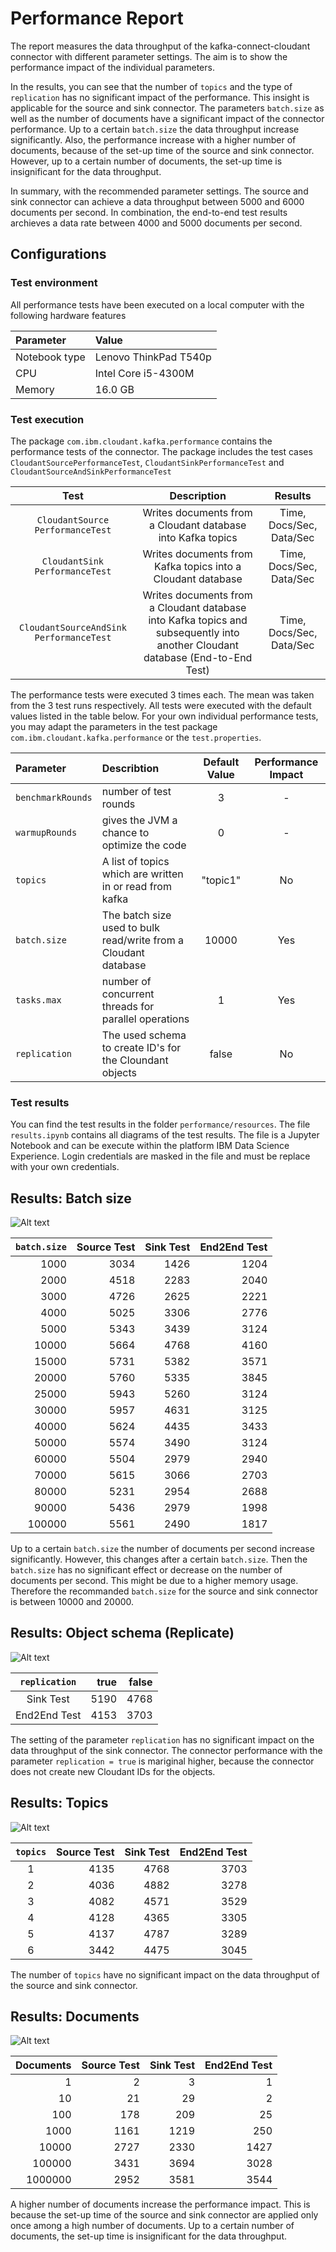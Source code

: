 # Performance Report
The report measures the data throughput of the kafka-connect-cloudant connector with different parameter settings. The aim is to show the performance impact of the individual parameters.

In the results, you can see that the number of `topics` and the type of `replication` has no significant impact of the performance. This insight is applicable for the source and sink connector. The parameters `batch.size` as well as the number of documents have a significant impact of the connector performance. Up to a certain `batch.size` the data throughput increase significantly. Also, the performance increase with a higher number of documents, because of the set-up time of the source and sink connector. However, up to a certain number of documents, the set-up time is insignificant for the data throughput.   

In summary, with the recommended parameter settings. The source and sink connector can achieve a data throughput between 5000 and 6000 documents per second. In combination, the end-to-end test results archieves a data rate between 4000 and 5000 documents per second.

## Configurations

### Test environment
All performance tests have been executed on a local computer with the following hardware features

Parameter 		|Value
:---------------|:--
Notebook type	|Lenovo ThinkPad T540p	
CPU 			|Intel Core i5-4300M
Memory 			|16.0 GB 

### Test execution

The package `com.ibm.cloudant.kafka.performance` contains the performance tests of the connector. The package includes the test cases `CloudantSourcePerformanceTest`, `CloudantSinkPerformanceTest` and `CloudantSourceAndSinkPerformanceTest`   

Test 									|Description|Results
:--------------------------------------:|:--:|:--:
`CloudantSource PerformanceTest`		|Writes documents from a Cloudant database into Kafka topics|Time, Docs/Sec, Data/Sec
`CloudantSink PerformanceTest`			|Writes documents from Kafka topics into a Cloudant database|Time, Docs/Sec, Data/Sec
`CloudantSourceAndSink PerformanceTest` |Writes documents from a Cloudant database into Kafka topics and subsequently into another Cloudant database (End-to-End Test)|Time, Docs/Sec, Data/Sec  

The performance tests were executed 3 times each. The mean was taken from the 3 test runs respectively. All tests were executed with the default values listed in the table below. For your own individual performance tests, you may adapt the parameters in the test package `com.ibm.cloudant.kafka.performance` or the `test.properties`.

Parameter 			|Describtion 	|Default Value 			|Performance Impact
:-------------------|:--------------------------------------------------------------------------|:-------:|:--:
`benchmarkRounds`	|number of test rounds 														|3 	 	  |-
`warmupRounds`		|gives the JVM a chance to optimize the code 								|0   	  |-
`topics`			|A list of topics which are written in or read from kafka					|"topic1" |No
`batch.size`		|The batch size used to bulk read/write from a Cloudant database 			|10000	  |Yes
`tasks.max`			|number of concurrent threads for parallel operations				 		|1		  |Yes
`replication`		|The used schema to create ID's for the Cloundant objects					|false	  |No

### Test results
You can find the test results in the folder `performance/resources`. The file `results.ipynb` contains all diagrams of the test results. The file is a Jupyter Notebook and can be execute within the platform IBM Data Science Experience. Login credentials are masked in the file and must be replace with your own credentials.


## Results: Batch size
![Alt text](images/batch.png?raw=true "Batch Size")

`batch.size`|Source Test|Sink Test|End2End Test
-----------:|----------:|--------:|--:
1000		|3034		|1426	  |1204
2000		|4518		|2283	  |2040
3000		|4726		|2625	  |2221
4000		|5025		|3306	  |2776
5000		|5343		|3439	  |3124
10000		|5664		|4768	  |4160
15000		|5731		|5382	  |3571
20000		|5760		|5335	  |3845
25000		|5943		|5260	  |3124
30000		|5957		|4631	  |3125
40000		|5624		|4435	  |3433
50000		|5574		|3490	  |3124
60000		|5504		|2979	  |2940
70000		|5615		|3066	  |2703
80000		|5231		|2954	  |2688
90000		|5436		|2979	  |1998
100000		|5561		|2490	  |1817

Up to a certain `batch.size` the number of documents per second increase significantly. However, this changes after a certain `batch.size`. Then the `batch.size` has no significant effect or decrease on the number of documents per second. This might be due to a higher memory usage. Therefore the recommanded `batch.size` for the source and sink connector is between 10000 and 20000.    

## Results: Object schema (Replicate)
![Alt text](images/replication.png?raw=true "Replication")

`replication`|true|false
:----------:|--------:|--:
Sink Test	|5190	  |4768
End2End Test|4153	  |3703

The setting of the parameter `replication` has no significant impact on the data throughput of the sink connector. The connector performance with the parameter `replication = true` is mariginal higher, because the connector does not create new Cloudant IDs for the objects.      

## Results: Topics
![Alt text](images/topics.png?raw=true "Topics")

`topics`|Source Test|Sink Test|End2End Test
:------:|----------:|--------:|--:
1		|4135		|4768	  |3703
2		|4036		|4882	  |3278
3		|4082		|4571	  |3529
4		|4128		|4365	  |3305
5		|4137		|4787	  |3289
6		|3442		|4475	  |3045

The number of `topics` have no significant impact on the data throughput of the source and sink connector.   

## Results: Documents
![Alt text](images/documents.png?raw=true "Documents")

Documents  |Source Test|Sink Test|End2End Test
----------:|----------:|--------:|--:
1		   |2		   |3	     |1
10	  	   |21		   |29     	 |2
100	   	   |178		   |209	     |25
1000	   |1161	   |1219	 |250
10000	   |2727	   |2330	 |1427
100000	   |3431	   |3694	 |3028
1000000	   |2952	   |3581	 |3544

A higher number of documents increase the performance impact. This is because the set-up time of the source and sink connector are applied only once among a high number of documents. Up to a certain number of documents, the set-up time is insignificant for the data throughput. 